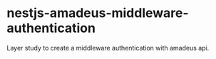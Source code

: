 # nestjs-amadeus-middleware-authentication
Layer study to create a middleware authentication with amadeus api.

